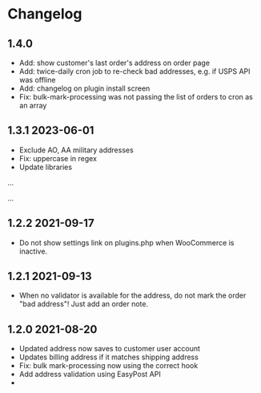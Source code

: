 # Changelog

## 1.4.0

* Add: show customer's last order's address on order page
* Add: twice-daily cron job to re-check bad addresses, e.g. if USPS API was offline
* Add: changelog on plugin install screen
* Fix: bulk-mark-processing was not passing the list of orders to cron as an array

## 1.3.1 2023-06-01

* Exclude AO, AA military addresses
* Fix: uppercase in regex
* Update libraries

...

...

## 1.2.2 2021-09-17

* Do not show settings link on plugins.php when WooCommerce is inactive.

## 1.2.1 2021-09-13

* When no validator is available for the address, do not mark the order "bad address"! Just add an order note.


## 1.2.0 2021-08-20

* Updated address now saves to customer user account
* Updates billing address if it matches shipping address
* Fix: bulk mark-processing now using the correct hook
* Add address validation using EasyPost API
* 
